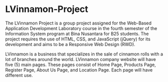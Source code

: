 # LVinnamon-Project

The LVinnamon Project is a group project assigned for the Web-Based Application Development Laboratory course in the fourth semester of the Information System program at Bina Nusantara for B25 students. The project requires the use of HTML, CSS, and JavaScript (jQuery) for its development and aims to be a Responsive Web Design (RWD).

LVinnamon is a business that specializes in the sale of cinnamon rolls with a lot of branches around the world. LVinnamon company website will have five (5) main pages. These pages consist of Home Page, Products Page, Register Page, About Us Page, and Location Page. Each page will have different use.
